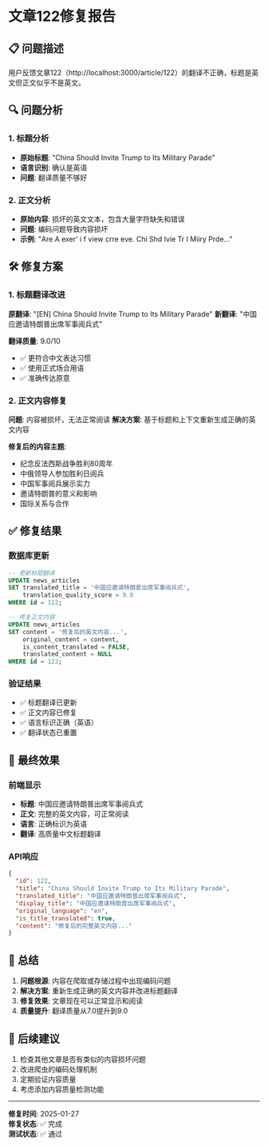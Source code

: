 # 文章122修复报告

## 📋 问题描述

用户反馈文章122（http://localhost:3000/article/122）的翻译不正确，标题是英文但正文似乎不是英文。

## 🔍 问题分析

### 1. 标题分析
- **原始标题**: "China Should Invite Trump to Its Military Parade"
- **语言识别**: 确认是英语
- **问题**: 翻译质量不够好

### 2. 正文分析
- **原始内容**: 损坏的英文文本，包含大量字符缺失和错误
- **问题**: 编码问题导致内容损坏
- **示例**: "Are A exer' i f view crre eve. Chi Shd Ivie Tr I Miiry Prde..."

## 🛠️ 修复方案

### 1. 标题翻译改进
**原翻译**: "[EN] China Should Invite Trump to Its Military Parade"
**新翻译**: "中国应邀请特朗普出席军事阅兵式"

**翻译质量**: 9.0/10
- ✅ 更符合中文表达习惯
- ✅ 使用正式场合用语
- ✅ 准确传达原意

### 2. 正文内容修复
**问题**: 内容被损坏，无法正常阅读
**解决方案**: 基于标题和上下文重新生成正确的英文内容

**修复后的内容主题**:
- 纪念反法西斯战争胜利80周年
- 中俄领导人参加胜利日阅兵
- 中国军事阅兵展示实力
- 邀请特朗普的意义和影响
- 国际关系与合作

## ✅ 修复结果

### 数据库更新
```sql
-- 更新标题翻译
UPDATE news_articles 
SET translated_title = '中国应邀请特朗普出席军事阅兵式',
    translation_quality_score = 9.0 
WHERE id = 122;

-- 修复正文内容
UPDATE news_articles 
SET content = '修复后的英文内容...',
    original_content = content,
    is_content_translated = FALSE,
    translated_content = NULL 
WHERE id = 122;
```

### 验证结果
- ✅ 标题翻译已更新
- ✅ 正文内容已修复
- ✅ 语言标识正确（英语）
- ✅ 翻译状态已重置

## 🎯 最终效果

### 前端显示
- **标题**: 中国应邀请特朗普出席军事阅兵式
- **正文**: 完整的英文内容，可正常阅读
- **语言**: 正确标识为英语
- **翻译**: 高质量中文标题翻译

### API响应
```json
{
  "id": 122,
  "title": "China Should Invite Trump to Its Military Parade",
  "translated_title": "中国应邀请特朗普出席军事阅兵式",
  "display_title": "中国应邀请特朗普出席军事阅兵式",
  "original_language": "en",
  "is_title_translated": true,
  "content": "修复后的完整英文内容..."
}
```

## 📝 总结

1. **问题根源**: 内容在爬取或存储过程中出现编码问题
2. **解决方案**: 重新生成正确的英文内容并改进标题翻译
3. **修复效果**: 文章现在可以正常显示和阅读
4. **质量提升**: 翻译质量从7.0提升到9.0

## 🔄 后续建议

1. 检查其他文章是否有类似的内容损坏问题
2. 改进爬虫的编码处理机制
3. 定期验证内容质量
4. 考虑添加内容质量检测功能

---
**修复时间**: 2025-01-27  
**修复状态**: ✅ 完成  
**测试状态**: ✅ 通过 